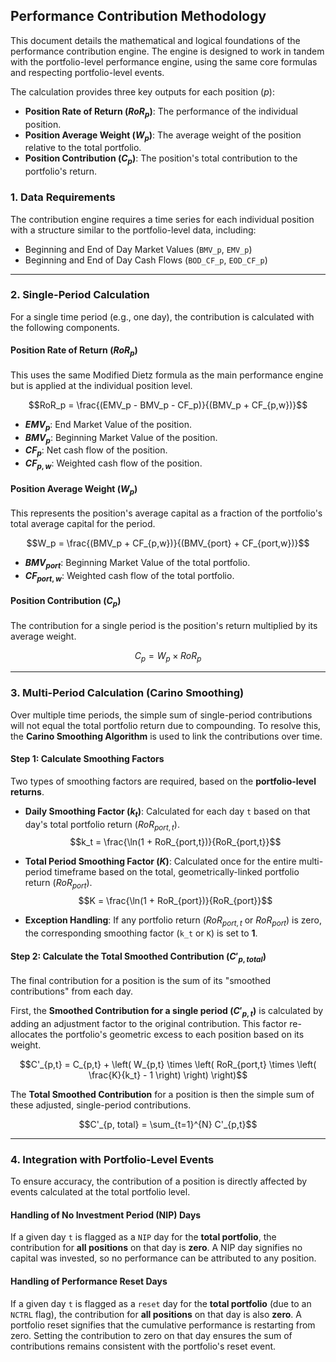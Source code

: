 
## Performance Contribution Methodology

This document details the mathematical and logical foundations of the performance contribution engine. The engine is designed to work in tandem with the portfolio-level performance engine, using the same core formulas and respecting portfolio-level events.

The calculation provides three key outputs for each position ($p$):
* **Position Rate of Return ($RoR_p$)**: The performance of the individual position.
* **Position Average Weight ($W_p$)**: The average weight of the position relative to the total portfolio.
* **Position Contribution ($C_p$)**: The position's total contribution to the portfolio's return.

### 1. Data Requirements

The contribution engine requires a time series for each individual position with a structure similar to the portfolio-level data, including:
* Beginning and End of Day Market Values (`BMV_p`, `EMV_p`)
* Beginning and End of Day Cash Flows (`BOD_CF_p`, `EOD_CF_p`)

---

### 2. Single-Period Calculation

For a single time period (e.g., one day), the contribution is calculated with the following components.

#### Position Rate of Return ($RoR_p$)
This uses the same Modified Dietz formula as the main performance engine but is applied at the individual position level.

$$RoR_p = \frac{(EMV_p - BMV_p - CF_p)}{(BMV_p + CF_{p,w})}$$

* **$EMV_p$**: End Market Value of the position.
* **$BMV_p$**: Beginning Market Value of the position.
* **$CF_p$**: Net cash flow of the position.
* **$CF_{p,w}$**: Weighted cash flow of the position.

#### Position Average Weight ($W_p$)
This represents the position's average capital as a fraction of the portfolio's total average capital for the period.

$$W_p = \frac{(BMV_p + CF_{p,w})}{(BMV_{port} + CF_{port,w})}$$

* **$BMV_{port}$**: Beginning Market Value of the total portfolio.
* **$CF_{port,w}$**: Weighted cash flow of the total portfolio.

#### Position Contribution ($C_p$)
The contribution for a single period is the position's return multiplied by its average weight.

$$C_p = W_p \times RoR_p$$

---

### 3. Multi-Period Calculation (Carino Smoothing)

Over multiple time periods, the simple sum of single-period contributions will not equal the total portfolio return due to compounding. To resolve this, the **Carino Smoothing Algorithm** is used to link the contributions over time.

#### Step 1: Calculate Smoothing Factors

Two types of smoothing factors are required, based on the **portfolio-level returns**.

* **Daily Smoothing Factor ($k_t$)**: Calculated for each day `t` based on that day's total portfolio return ($RoR_{port,t}$).
    $$k_t = \frac{\ln(1 + RoR_{port,t})}{RoR_{port,t}}$$

* **Total Period Smoothing Factor ($K$)**: Calculated once for the entire multi-period timeframe based on the total, geometrically-linked portfolio return ($RoR_{port}$).
    $$K = \frac{\ln(1 + RoR_{port})}{RoR_{port}}$$

* **Exception Handling**: If any portfolio return ($RoR_{port,t}$ or $RoR_{port}$) is zero, the corresponding smoothing factor (`k_t` or `K`) is set to **1**.

#### Step 2: Calculate the Total Smoothed Contribution ($C'_{p, total}$)
The final contribution for a position is the sum of its "smoothed contributions" from each day.

First, the **Smoothed Contribution for a single period ($C'_{p,t}$)** is calculated by adding an adjustment factor to the original contribution. This factor re-allocates the portfolio's geometric excess to each position based on its weight.

$$C'_{p,t} = C_{p,t} + \left( W_{p,t} \times \left( RoR_{port,t} \times \left( \frac{K}{k_t} - 1 \right) \right) \right)$$

The **Total Smoothed Contribution** for a position is then the simple sum of these adjusted, single-period contributions.

$$C'_{p, total} = \sum_{t=1}^{N} C'_{p,t}$$

---

### 4. Integration with Portfolio-Level Events

To ensure accuracy, the contribution of a position is directly affected by events calculated at the total portfolio level.

#### Handling of No Investment Period (NIP) Days
If a given day `t` is flagged as a `NIP` day for the **total portfolio**, the contribution for **all positions** on that day is **zero**. A NIP day signifies no capital was invested, so no performance can be attributed to any position.

#### Handling of Performance Reset Days
If a given day `t` is flagged as a `reset` day for the **total portfolio** (due to an `NCTRL` flag), the contribution for **all positions** on that day is also **zero**. A portfolio reset signifies that the cumulative performance is restarting from zero. Setting the contribution to zero on that day ensures the sum of contributions remains consistent with the portfolio's reset event.